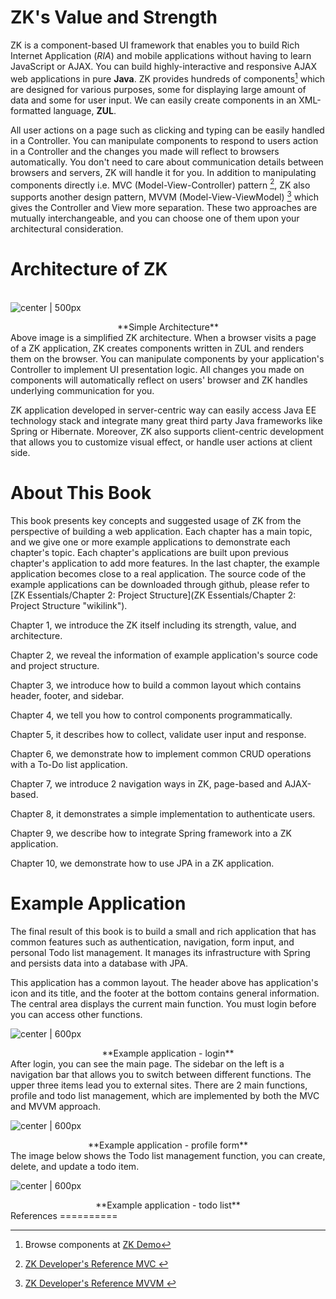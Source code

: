 ZK's Value and Strength
=======================

ZK is a component-based UI framework that enables you to build Rich
Internet Application (*RIA*) and mobile applications without having to
learn JavaScript or AJAX. You can build highly-interactive and
responsive AJAX web applications in pure **Java**. ZK provides hundreds
of components[^1] which are designed for various purposes, some for
displaying large amount of data and some for user input. We can easily
create components in an XML-formatted language, **ZUL**.

All user actions on a page such as clicking and typing can be easily
handled in a Controller. You can manipulate components to respond to
users action in a Controller and the changes you made will reflect to
browsers automatically. You don't need to care about communication
details between browsers and servers, ZK will handle it for you. In
addition to manipulating components directly i.e. MVC
(Model-View-Controller) pattern [^2], ZK also supports another design
pattern, MVVM (Model-View-ViewModel) [^3] which gives the Controller and
View more separation. These two approaches are mutually interchangeable,
and you can choose one of them upon your architectural consideration.

Architecture of ZK
==================

\
 ![ center |
500px](tutorial-ch1-simple-architecture.png  "fig: center | 500px")

<div style="text-align:center">
**Simple Architecture**

</div>
Above image is a simplified ZK architecture. When a browser visits a
page of a ZK application, ZK creates components written in ZUL and
renders them on the browser. You can manipulate components by your
application's Controller to implement UI presentation logic. All changes
you made on components will automatically reflect on users' browser and
ZK handles underlying communication for you.

ZK application developed in server-centric way can easily access Java EE
technology stack and integrate many great third party Java frameworks
like Spring or Hibernate. Moreover, ZK also supports client-centric
development that allows you to customize visual effect, or handle user
actions at client side.

About This Book
===============

This book presents key concepts and suggested usage of ZK from the
perspective of building a web application. Each chapter has a main
topic, and we give one or more example applications to demonstrate each
chapter's topic. Each chapter's applications are built upon previous
chapter's application to add more features. In the last chapter, the
example application becomes close to a real application. The source code
of the example applications can be downloaded through github, please
refer to [ZK Essentials/Chapter 2: Project
Structure](ZK Essentials/Chapter 2: Project Structure "wikilink").

Chapter 1, we introduce the ZK itself including its strength, value, and
architecture.

Chapter 2, we reveal the information of example application's source
code and project structure.

Chapter 3, we introduce how to build a common layout which contains
header, footer, and sidebar.

Chapter 4, we tell you how to control components programmatically.

Chapter 5, it describes how to collect, validate user input and
response.

Chapter 6, we demonstrate how to implement common CRUD operations with a
To-Do list application.

Chapter 7, we introduce 2 navigation ways in ZK, page-based and
AJAX-based.

Chapter 8, it demonstrates a simple implementation to authenticate
users.

Chapter 9, we describe how to integrate Spring framework into a ZK
application.

Chapter 10, we demonstrate how to use JPA in a ZK application.

Example Application
===================

The final result of this book is to build a small and rich application
that has common features such as authentication, navigation, form input,
and personal Todo list management. It manages its infrastructure with
Spring and persists data into a database with JPA.

This application has a common layout. The header above has application's
icon and its title, and the footer at the bottom contains general
information. The central area displays the current main function. You
must login before you can access other functions.

![ center | 600px](Tutorial-ch8-login.png  " center | 600px")

<div style="text-align:center">
**Example application - login**

</div>
After login, you can see the main page. The sidebar on the left is a
navigation bar that allows you to switch between different functions.
The upper three items lead you to external sites. There are 2 main
functions, profile and todo list management, which are implemented by
both the MVC and MVVM approach.

![ center | 600px](Tutorial-ch1-profile.png  " center | 600px")

<div style="text-align:center">
**Example application - profile form**

</div>
The image below shows the Todo list management function, you can create,
delete, and update a todo item.

![ center | 600px](Tutorial-ch1-todo.png  " center | 600px")

<div style="text-align:center">
**Example application - todo list**

</div>
References
==========

<references/>

[^1]: Browse components at [ZK Demo](http://www.zkoss.org/zkdemo/)

[^2]: [ ZK Developer's Reference MVC
    ](ZK_Developer%27s_Reference/MVC "wikilink")

[^3]: [ ZK Developer's Reference MVVM
    ](ZK_Developer%27s_Reference/MVVM "wikilink")
